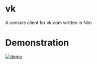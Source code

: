 # vk
A console client for vk.com written in Nim

# Demonstration
[![demo](https://asciinema.org/a/0wud2yec6qdlzyfuwqgbdocae.png)](https://asciinema.org/a/0wud2yec6qdlzyfuwqgbdocae?autoplay=1)
